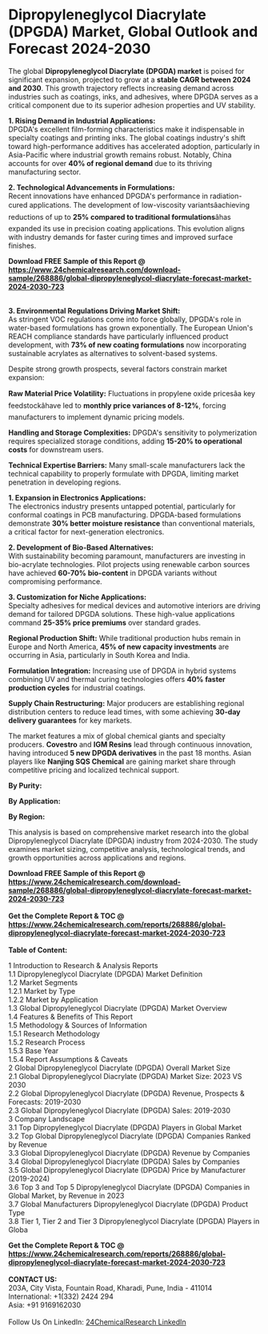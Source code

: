 <h1>Dipropyleneglycol Diacrylate (DPGDA) Market, Global Outlook and Forecast 2024-2030</h1><p>The global <strong>Dipropyleneglycol Diacrylate (DPGDA) market</strong> is poised for significant expansion, projected to grow at a <strong>stable CAGR between 2024 and 2030</strong>. This growth trajectory reflects increasing demand across industries such as coatings, inks, and adhesives, where DPGDA serves as a critical component due to its superior adhesion properties and UV stability.</p><p><strong>1. Rising Demand in Industrial Applications:</strong><br>
DPGDA's excellent film-forming characteristics make it indispensable in specialty coatings and printing inks. The global coatings industry's shift toward high-performance additives has accelerated adoption, particularly in Asia-Pacific where industrial growth remains robust. Notably, China accounts for over <strong>40% of regional demand</strong> due to its thriving manufacturing sector.</p><p><strong>2. Technological Advancements in Formulations:</strong><br>
Recent innovations have enhanced DPGDA's performance in radiation-cured applications. The development of low-viscosity variantsâachieving reductions of up to <strong>25% compared to traditional formulations</strong>âhas expanded its use in precision coating applications. This evolution aligns with industry demands for faster curing times and improved surface finishes.</p><div><b>Download FREE Sample of this Report @ 
            <a href="https://www.24chemicalresearch.com/download-sample/268886/global-dipropyleneglycol-diacrylate-forecast-market-2024-2030-723">
            https://www.24chemicalresearch.com/download-sample/268886/global-dipropyleneglycol-diacrylate-forecast-market-2024-2030-723</a></b></div><br><p><strong>3. Environmental Regulations Driving Market Shift:</strong><br>
As stringent VOC regulations come into force globally, DPGDA's role in water-based formulations has grown exponentially. The European Union's REACH compliance standards have particularly influenced product development, with <strong>73% of new coating formulations</strong> now incorporating sustainable acrylates as alternatives to solvent-based systems.</p><p>Despite strong growth prospects, several factors constrain market expansion:</p><p><strong>Raw Material Price Volatility:</strong> Fluctuations in propylene oxide pricesâa key feedstockâhave led to <strong>monthly price variances of 8-12%</strong>, forcing manufacturers to implement dynamic pricing models.</p><p><strong>Handling and Storage Complexities:</strong> DPGDA's sensitivity to polymerization requires specialized storage conditions, adding <strong>15-20% to operational costs</strong> for downstream users.</p><p><strong>Technical Expertise Barriers:</strong> Many small-scale manufacturers lack the technical capability to properly formulate with DPGDA, limiting market penetration in developing regions.</p><p><strong>1. Expansion in Electronics Applications:</strong><br>
The electronics industry presents untapped potential, particularly for conformal coatings in PCB manufacturing. DPGDA-based formulations demonstrate <strong>30% better moisture resistance</strong> than conventional materials, a critical factor for next-generation electronics.</p><p><strong>2. Development of Bio-Based Alternatives:</strong><br>
With sustainability becoming paramount, manufacturers are investing in bio-acrylate technologies. Pilot projects using renewable carbon sources have achieved <strong>60-70% bio-content</strong> in DPGDA variants without compromising performance.</p><p><strong>3. Customization for Niche Applications:</strong><br>
Specialty adhesives for medical devices and automotive interiors are driving demand for tailored DPGDA solutions. These high-value applications command <strong>25-35% price premiums</strong> over standard grades.</p><p><strong>Regional Production Shift:</strong> While traditional production hubs remain in Europe and North America, <strong>45% of new capacity investments</strong> are occurring in Asia, particularly in South Korea and India.</p><p><strong>Formulation Integration:</strong> Increasing use of DPGDA in hybrid systems combining UV and thermal curing technologies offers <strong>40% faster production cycles</strong> for industrial coatings.</p><p><strong>Supply Chain Restructuring:</strong> Major producers are establishing regional distribution centers to reduce lead times, with some achieving <strong>30-day delivery guarantees</strong> for key markets.</p><p>The market features a mix of global chemical giants and specialty producers. <strong>Covestro</strong> and <strong>IGM Resins</strong> lead through continuous innovation, having introduced <strong>5 new DPGDA derivatives</strong> in the past 18 months. Asian players like <strong>Nanjing SQS Chemical</strong> are gaining market share through competitive pricing and localized technical support.</p><p><strong>By Purity:</strong></p><p><strong>By Application:</strong></p><p><strong>By Region:</strong></p><p>This analysis is based on comprehensive market research into the global Dipropyleneglycol Diacrylate (DPGDA) industry from 2024-2030. The study examines market sizing, competitive analysis, technological trends, and growth opportunities across applications and regions.</p><div><b>Download FREE Sample of this Report @ 
            <a href="https://www.24chemicalresearch.com/download-sample/268886/global-dipropyleneglycol-diacrylate-forecast-market-2024-2030-723">
            https://www.24chemicalresearch.com/download-sample/268886/global-dipropyleneglycol-diacrylate-forecast-market-2024-2030-723</a></b></div><br><div><b>Get the Complete Report & TOC @ 
            <a href="https://www.24chemicalresearch.com/reports/268886/global-dipropyleneglycol-diacrylate-forecast-market-2024-2030-723">
            https://www.24chemicalresearch.com/reports/268886/global-dipropyleneglycol-diacrylate-forecast-market-2024-2030-723</a></b></div><br>
            <b>Table of Content:</b><p>1 Introduction to Research & Analysis Reports<br />
    1.1 Dipropyleneglycol Diacrylate (DPGDA) Market Definition<br />
    1.2 Market Segments<br />
        1.2.1 Market by Type<br />
        1.2.2 Market by Application<br />
    1.3 Global Dipropyleneglycol Diacrylate (DPGDA) Market Overview<br />
    1.4 Features & Benefits of This Report<br />
    1.5 Methodology & Sources of Information<br />
        1.5.1 Research Methodology<br />
        1.5.2 Research Process<br />
        1.5.3 Base Year<br />
        1.5.4 Report Assumptions & Caveats<br />
2 Global Dipropyleneglycol Diacrylate (DPGDA) Overall Market Size<br />
    2.1 Global Dipropyleneglycol Diacrylate (DPGDA) Market Size: 2023 VS 2030<br />
    2.2 Global Dipropyleneglycol Diacrylate (DPGDA) Revenue, Prospects & Forecasts: 2019-2030<br />
    2.3 Global Dipropyleneglycol Diacrylate (DPGDA) Sales: 2019-2030<br />
3 Company Landscape<br />
    3.1 Top Dipropyleneglycol Diacrylate (DPGDA) Players in Global Market<br />
    3.2 Top Global Dipropyleneglycol Diacrylate (DPGDA) Companies Ranked by Revenue<br />
    3.3 Global Dipropyleneglycol Diacrylate (DPGDA) Revenue by Companies<br />
    3.4 Global Dipropyleneglycol Diacrylate (DPGDA) Sales by Companies<br />
    3.5 Global Dipropyleneglycol Diacrylate (DPGDA) Price by Manufacturer (2019-2024)<br />
    3.6 Top 3 and Top 5 Dipropyleneglycol Diacrylate (DPGDA) Companies in Global Market, by Revenue in 2023<br />
    3.7 Global Manufacturers Dipropyleneglycol Diacrylate (DPGDA) Product Type<br />
    3.8 Tier 1, Tier 2 and Tier 3 Dipropyleneglycol Diacrylate (DPGDA) Players in Globa</p><div><b>Get the Complete Report & TOC @ 
            <a href="https://www.24chemicalresearch.com/reports/268886/global-dipropyleneglycol-diacrylate-forecast-market-2024-2030-723">
            https://www.24chemicalresearch.com/reports/268886/global-dipropyleneglycol-diacrylate-forecast-market-2024-2030-723</a></b></div><br><b>CONTACT US:</b><br>
            203A, City Vista, Fountain Road, Kharadi, Pune, India - 411014<br>
            International: +1(332) 2424 294<br>
            Asia: +91 9169162030 <br><br>
            Follow Us On LinkedIn: <a href="https://www.linkedin.com/company/24chemicalresearch/">24ChemicalResearch LinkedIn</a>